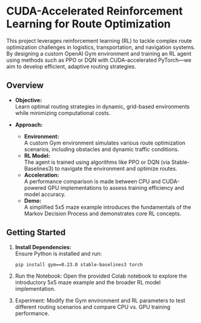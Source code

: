 # CUDA-Accelerated Reinforcement Learning for Route Optimization

This project leverages reinforcement learning (RL) to tackle complex route optimization challenges in logistics, transportation, and navigation systems. By designing a custom OpenAI Gym environment and training an RL agent using methods such as PPO or DQN with CUDA-accelerated PyTorch—we aim to develop efficient, adaptive routing strategies.

## Overview

- **Objective:**  
  Learn optimal routing strategies in dynamic, grid-based environments while minimizing computational costs.

- **Approach:**  
  - **Environment:**  
    A custom Gym environment simulates various route optimization scenarios, including obstacles and dynamic traffic conditions.
  - **RL Model:**  
    The agent is trained using algorithms like PPO or DQN (via Stable-Baselines3) to navigate the environment and optimize routes.
  - **Acceleration:**  
    A performance comparison is made between CPU and CUDA-powered GPU implementations to assess training efficiency and model accuracy.
  - **Demo:**  
    A simplified 5x5 maze example introduces the fundamentals of the Markov Decision Process and demonstrates core RL concepts.

## Getting Started

1. **Install Dependencies:**  
   Ensure Python is installed and run:
   ```bash
   pip install gym==0.23.0 stable-baselines3 torch
2. Run the Notebook:
Open the provided Colab notebook to explore the introductory 5x5 maze example and the broader RL model implementation.

3. Experiment:
Modify the Gym environment and RL parameters to test different routing scenarios and compare CPU vs. GPU training performance.
